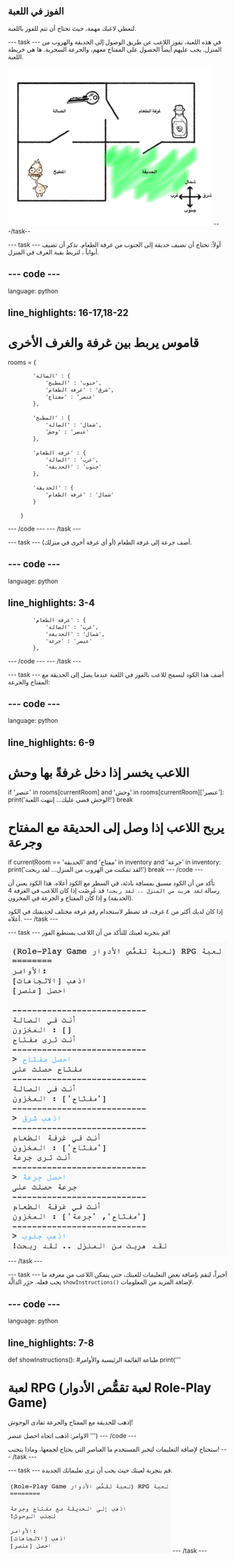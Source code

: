 ## الفوز في اللعبة

لنعطي لاعبك مهمة، حيث تحتاج أن تتم للفوز باللعبة.

\--- task \--- في هذه اللعبة، يفوز اللاعب عن طريق الوصول إلى الحديقة والهروب من المنزل. يجب عليهم أيضاً الحصول على المفتاح معهم، والجرعة السحرية. ها هي خريطة اللعبة.

![لقطة الشاشة](images/rpg-final-map.png) \---/task--

\--- task \--- أولاً: تحتاج أن تضيف حديقة إلى الجنوب من غرفة الطعام. تذكر أن تضيف أبواباً ، لتربط بقية الغرف في المنزل.

## \--- code \---

language: python

## line_highlights: 16-17,18-22

# قاموس يربط بين غرفة والغرف الأخرى

rooms = {

            'الصالة' : {
                'حنوب' : 'المطبخ',
                'شرق' : 'غرفة الطعام',
                'عنصر' : 'مفتاح'
            },
    
            'المطبخ' : {
                'شمال' : 'الصالة',
                'عنصر' : 'وحش'
            },
    
            'غرفة الطعام' : {
                'غرب' : 'الصالة',
                'جنوب' : 'الحديقة'
            },
    
            'الحديقة' : {
                'شمال' : 'غرفة الطعام'
            }
    
        }
    

\--- /code \--- \--- /task \---

\--- task \--- أضف جرعة إلى غرفة الطعام (أو أي غرفة أخرى في منزلك).

## \--- code \---

language: python

## line_highlights: 3-4

            'غرفة الطعام' : {
                'غرب' : 'الصالة',
                'شمال' : 'الحديقة',
                'عنصر' : 'جرعة'
            },
    

\--- /code \--- \--- /task \---

\--- task \--- أضف هذا الكود لتسمح للاعب بالفوز في اللعبة عندما يصل إلى الحديقة مع المفتاح والجرعة:

## \--- code \---

language: python

## line_highlights: 6-9

# اللاعب يخسر إذا دخل غرفةً بها وحش

if 'عنصر' in rooms\[currentRoom] and 'وحش' in rooms[currentRoom\]\['عنصر'\]: print('الوحش قضي عليك... إنتهت اللعبة!') break

# يربح اللاعب إذا وصل إلى الحديقة مع المفتاح وجرعة

if currentRoom == 'الحديقة' and 'مفتاح' in inventory and 'جرعة' in inventory: print('لقد تمكنت من الهروب من المنزل... لقد ربحت!') break \--- /code \---

تأكد من أن الكود مسبق بمسافة بادئة، في السطر مع الكود أعلاه. هذا الكود يعني أن رسالة `لقد هربت من المنزل .. لقد ربحت!` قد عُرِضَت إذا كان اللاعب في الغرفة 4 (الحديقة) و إذا كان المفتاح و الجرعة في المخزون.

إذا كان لديك أكثر من ٤ غرف، قد تضطر لاستخدام رقم غرفة مختلف لحديقتك في الكود أعلاه. \--- /task \---

\--- task \--- قم بتجربة لعبتك للتأكد من أن اللاعب يستطيع الفوز!

![لقطة الشاشة](images/rpg-win-test.png) \--- /task \---

\--- task \--- أخيراً، لنقم بإضافة بعض التعليمات للعبتك، حتى يتمكن اللاعب من معرفة ما يجب فعله. حرَِر الدالَّة `showInstructions()` لإضافة المزيد من المعلومات.

## \--- code \---

language: python

## line_highlights: 7-8

def showInstructions(): #طباعة القائمة الرئيسية والأوامر print('''

# لعبة RPG (لعبة تقمُّص الأدوار Role-Play Game)

إذهب للحديقة مع المفتاح والجرعة تفادى الوحوش!

الاوامر: اذهب اتجاه احصل عنصر ''') \--- /code \---

ستحتاج لإضافة التعليمات لتخبر المستخدم ما العناصر التي يحتاج لجمعها، وماذا يتجنب! \--- /task \---

\--- task \--- قم بتجربة لعبتك حيث يجب أن ترى تعليماتك الجديدة.

![لقطة الشاشة](images/rpg-instructions-test.png) \--- /task \---
